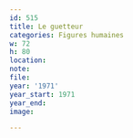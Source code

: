 ```yaml
---
id: 515
title: Le guetteur
categories: Figures humaines
w: 72
h: 80
location:
note:
file:
year: '1971'
year_start: 1971
year_end:
image:

---
```


